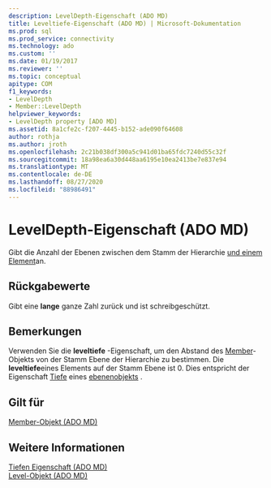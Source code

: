 ```yaml
---
description: LevelDepth-Eigenschaft (ADO MD)
title: Leveltiefe-Eigenschaft (ADO MD) | Microsoft-Dokumentation
ms.prod: sql
ms.prod_service: connectivity
ms.technology: ado
ms.custom: ''
ms.date: 01/19/2017
ms.reviewer: ''
ms.topic: conceptual
apitype: COM
f1_keywords:
- LevelDepth
- Member::LevelDepth
helpviewer_keywords:
- LevelDepth property [ADO MD]
ms.assetid: 8a1cfe2c-f207-4445-b152-ade090f64608
author: rothja
ms.author: jroth
ms.openlocfilehash: 2c21b038df300a5c941d01ba65fdc7240d55c32f
ms.sourcegitcommit: 18a98ea6a30d448aa6195e10ea2413be7e837e94
ms.translationtype: MT
ms.contentlocale: de-DE
ms.lasthandoff: 08/27/2020
ms.locfileid: "88986491"
---
```

# <a name="leveldepth-property-ado-md"></a>LevelDepth-Eigenschaft (ADO MD)
Gibt die Anzahl der Ebenen zwischen dem Stamm der Hierarchie [und einem Element](./member-object-ado-md.md)an.  
  
## <a name="return-values"></a>Rückgabewerte  
 Gibt eine **lange** ganze Zahl zurück und ist schreibgeschützt.  
  
## <a name="remarks"></a>Bemerkungen  
 Verwenden Sie die **leveltiefe** -Eigenschaft, um den Abstand des [Member](./member-object-ado-md.md)-Objekts von der Stamm Ebene der Hierarchie zu bestimmen. Die **leveltiefe**eines Elements auf der Stamm Ebene ist 0. Dies entspricht der Eigenschaft [Tiefe](./depth-property-ado-md.md) eines [ebenenobjekts](./level-object-ado-md.md) .  
  
## <a name="applies-to"></a>Gilt für  
 [Member-Objekt (ADO MD)](./member-object-ado-md.md)  
  
## <a name="see-also"></a>Weitere Informationen  
 [Tiefen Eigenschaft (ADO MD)](./depth-property-ado-md.md)   
 [Level-Objekt (ADO MD)](./level-object-ado-md.md)